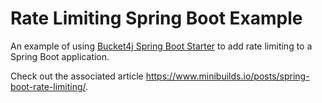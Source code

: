 # Rate Limiting Spring Boot Example

An example of using [Bucket4j Spring Boot Starter](https://github.com/MarcGiffing/bucket4j-spring-boot-starter) to add rate limiting to a Spring Boot application.

Check out the associated article https://www.minibuilds.io/posts/spring-boot-rate-limiting/. 